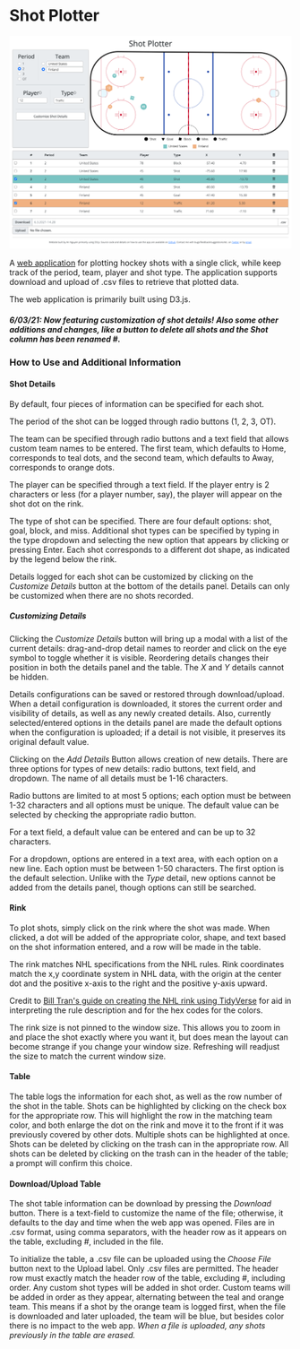 # Shot Plotter

![A screenshot of the web application.](./resources/screenshot.png)

A [web application](https://shot-plotter.netlify.app/) for plotting hockey shots with a single click, while keep track of the period, team, player and shot type. The application supports download and upload of .csv files to retrieve that plotted data.

The web application is primarily built using D3.js.

##### 6/03/21: Now featuring customization of shot details! Also some other additions and changes, like a button to delete all shots and the _Shot_ column has been renamed _\#_.

### How to Use and Additional Information

#### Shot Details

By default, four pieces of information can be specified for each shot.

The period of the shot can be logged through radio buttons (1, 2, 3, OT).

The team can be specified through radio buttons and a text field that allows custom team names to be entered. The first team, which defaults to Home, corresponds to teal dots, and the second team, which defaults to Away, corresponds to orange dots.

The player can be specified through a text field. If the player entry is 2 characters or less (for a player number, say), the player will appear on the shot dot on the rink.

The type of shot can be specified. There are four default options: shot, goal, block, and miss. Additional shot types can be specified by typing in the type dropdown and selecting the new option that appears by clicking or pressing Enter. Each shot corresponds to a different dot shape, as indicated by the legend below the rink.

Details logged for each shot can be customized by clicking on the _Customize Details_ button at the bottom of the details panel. Details can only be customized when there are no shots recorded.

##### Customizing Details

Clicking the _Customize Details_ button will bring up a modal with a list of the current details: drag-and-drop detail names to reorder and click on the eye symbol to toggle whether it is visible. Reordering details changes their position in both the details panel and the table. The _X_ and _Y_ details cannot be hidden.

Details configurations can be saved or restored through download/upload. When a detail configuration is downloaded, it stores the current order and visibility of details, as well as any newly created details. Also, currently selected/entered options in the details panel are made the default options when the configuration is uploaded; if a detail is not visible, it preserves its original default value.

Clicking on the _Add Details_ Button allows creation of new details. There are three options for types of new details: radio buttons, text field, and dropdown. The name of all details must be 1-16 characters.

Radio buttons are limited to at most 5 options; each option must be between 1-32 characters and all options must be unique. The default value can be selected by checking the appropriate radio button.

For a text field, a default value can be entered and can be up to 32 characters.

For a dropdown, options are entered in a text area, with each option on a new line. Each option must be between 1-50 characters. The first option is the default selection. Unlike with the _Type_ detail, new options cannot be added from the details panel, though options can still be searched.

#### Rink

To plot shots, simply click on the rink where the shot was made. When clicked, a dot will be added of the appropriate color, shape, and text based on the shot information entered, and a row will be made in the table.

The rink matches NHL specifications from the NHL rules. Rink coordinates match the x,y coordinate system in NHL data, with the origin at the center dot and the positive x-axis to the right and the positive y-axis upward.

Credit to [Bill Tran's guide on creating the NHL rink using TidyVerse](https://thewincolumn.ca/2021/01/15/r-tutorial-creating-an-nhl-rink-using-the-tidyverse/) for aid in interpreting the rule description and for the hex codes for the colors.

The rink size is not pinned to the window size. This allows you to zoom in and place the shot exactly where you want it, but does mean the layout can become strange if you change your window size. Refreshing will readjust the size to match the current window size.

#### Table

The table logs the information for each shot, as well as the row number of the shot in the table. Shots can be highlighted by clicking on the check box for the appropriate row. This will highlight the row in the matching team color, and both enlarge the dot on the rink and move it to the front if it was previously covered by other dots. Multiple shots can be highlighted at once. Shots can be deleted by clicking on the trash can in the appropriate row. All shots can be deleted by clicking on the trash can in the header of the table; a prompt will confirm this choice.

#### Download/Upload Table

The shot table information can be download by pressing the _Download_ button. There is a text-field to customize the name of the file; otherwise, it defaults to the day and time when the web app was opened. Files are in .csv format, using comma separators, with the header row as it appears on the table, excluding _\#_, included in the file.

To initialize the table, a .csv file can be uploaded using the _Choose File_ button next to the Upload label. Only .csv files are permitted. The header row must exactly match the header row of the table, excluding _\#_, including order. Any custom shot types will be added in shot order. Custom teams will be added in order as they appear, alternating between the teal and orange team. This means if a shot by the orange team is logged first, when the file is downloaded and later uploaded, the team will be blue, but besides color there is no impact to the web app. _When a file is uploaded, any shots previously in the table are erased._
